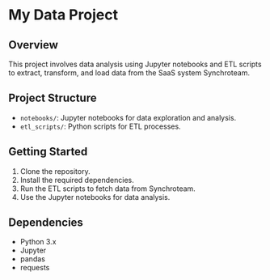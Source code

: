 # My Data Project
## Overview

This project involves data analysis using Jupyter notebooks and ETL scripts to extract, transform, and load data from the SaaS system Synchroteam.

## Project Structure

- `notebooks/`: Jupyter notebooks for data exploration and analysis.
- `etl_scripts/`: Python scripts for ETL processes.

## Getting Started

1. Clone the repository.
2. Install the required dependencies.
3. Run the ETL scripts to fetch data from Synchroteam.
4. Use the Jupyter notebooks for data analysis.

## Dependencies

- Python 3.x
- Jupyter
- pandas
- requests
